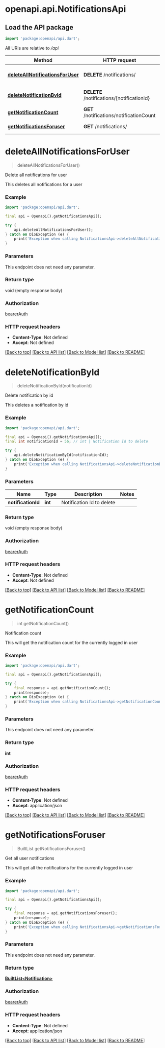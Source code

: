 # openapi.api.NotificationsApi

## Load the API package
```dart
import 'package:openapi/api.dart';
```

All URIs are relative to */api*

Method | HTTP request | Description
------------- | ------------- | -------------
[**deleteAllNotificationsForUser**](NotificationsApi.md#deleteallnotificationsforuser) | **DELETE** /notifications/ | Delete all notifications for user
[**deleteNotificationById**](NotificationsApi.md#deletenotificationbyid) | **DELETE** /notifications/{notificationId} | Delete notification by id
[**getNotificationCount**](NotificationsApi.md#getnotificationcount) | **GET** /notifications/notificationCount | Notification count
[**getNotificationsForuser**](NotificationsApi.md#getnotificationsforuser) | **GET** /notifications/ | Get all user notifications


# **deleteAllNotificationsForUser**
> deleteAllNotificationsForUser()

Delete all notifications for user

This deletes all notifications for a user

### Example
```dart
import 'package:openapi/api.dart';

final api = Openapi().getNotificationsApi();

try {
    api.deleteAllNotificationsForUser();
} catch on DioException (e) {
    print('Exception when calling NotificationsApi->deleteAllNotificationsForUser: $e\n');
}
```

### Parameters
This endpoint does not need any parameter.

### Return type

void (empty response body)

### Authorization

[bearerAuth](../README.md#bearerAuth)

### HTTP request headers

 - **Content-Type**: Not defined
 - **Accept**: Not defined

[[Back to top]](#) [[Back to API list]](../README.md#documentation-for-api-endpoints) [[Back to Model list]](../README.md#documentation-for-models) [[Back to README]](../README.md)

# **deleteNotificationById**
> deleteNotificationById(notificationId)

Delete notification by id

This deletes a notification by id

### Example
```dart
import 'package:openapi/api.dart';

final api = Openapi().getNotificationsApi();
final int notificationId = 56; // int | Notification Id to delete

try {
    api.deleteNotificationById(notificationId);
} catch on DioException (e) {
    print('Exception when calling NotificationsApi->deleteNotificationById: $e\n');
}
```

### Parameters

Name | Type | Description  | Notes
------------- | ------------- | ------------- | -------------
 **notificationId** | **int**| Notification Id to delete | 

### Return type

void (empty response body)

### Authorization

[bearerAuth](../README.md#bearerAuth)

### HTTP request headers

 - **Content-Type**: Not defined
 - **Accept**: Not defined

[[Back to top]](#) [[Back to API list]](../README.md#documentation-for-api-endpoints) [[Back to Model list]](../README.md#documentation-for-models) [[Back to README]](../README.md)

# **getNotificationCount**
> int getNotificationCount()

Notification count

This will get the notification count for the currently logged in user

### Example
```dart
import 'package:openapi/api.dart';

final api = Openapi().getNotificationsApi();

try {
    final response = api.getNotificationCount();
    print(response);
} catch on DioException (e) {
    print('Exception when calling NotificationsApi->getNotificationCount: $e\n');
}
```

### Parameters
This endpoint does not need any parameter.

### Return type

**int**

### Authorization

[bearerAuth](../README.md#bearerAuth)

### HTTP request headers

 - **Content-Type**: Not defined
 - **Accept**: application/json

[[Back to top]](#) [[Back to API list]](../README.md#documentation-for-api-endpoints) [[Back to Model list]](../README.md#documentation-for-models) [[Back to README]](../README.md)

# **getNotificationsForuser**
> BuiltList<Notification> getNotificationsForuser()

Get all user notifications

This will get all the notifications for the currently logged in user

### Example
```dart
import 'package:openapi/api.dart';

final api = Openapi().getNotificationsApi();

try {
    final response = api.getNotificationsForuser();
    print(response);
} catch on DioException (e) {
    print('Exception when calling NotificationsApi->getNotificationsForuser: $e\n');
}
```

### Parameters
This endpoint does not need any parameter.

### Return type

[**BuiltList&lt;Notification&gt;**](Notification.md)

### Authorization

[bearerAuth](../README.md#bearerAuth)

### HTTP request headers

 - **Content-Type**: Not defined
 - **Accept**: application/json

[[Back to top]](#) [[Back to API list]](../README.md#documentation-for-api-endpoints) [[Back to Model list]](../README.md#documentation-for-models) [[Back to README]](../README.md)


